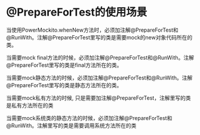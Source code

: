 # @PrepareForTest的使用场景

当使用PowerMockito.whenNew方法时，必须加注解@PrepareForTest和@RunWith。注解@PrepareForTest里写的类是需要mock的new对象代码所在的类。


当需要mock final方法的时候，必须加注解@PrepareForTest和@RunWith。注解@PrepareForTest里写的类是final方法所在的类。 


当需要mock静态方法的时候，必须加注解@PrepareForTest和@RunWith。注解@PrepareForTest里写的类是静态方法所在的类。


当需要mock私有方法的时候, 只是需要加注解@PrepareForTest，注解里写的类是私有方法所在的类


当需要mock系统类的静态方法的时候，必须加注解@PrepareForTest和@RunWith。注解里写的类是需要调用系统方法所在的类